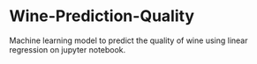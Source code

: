 # Wine-Prediction-Quality
Machine learning model to predict the quality of wine using linear regression on jupyter notebook.
